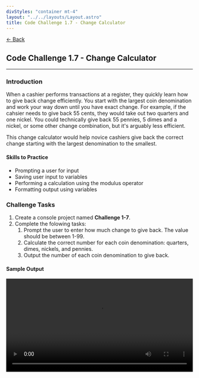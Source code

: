 ```yaml
---
divStyles: "container mt-4"
layout: "../../layouts/Layout.astro"
title: Code Challenge 1.7 - Change Calculator
---
```


[← Back](/code-challenges/)

## Code Challenge 1.7 - Change Calculator

---

### Introduction

When a cashier performs transactions at a register, they quickly learn how to give back change efficiently. You start with the largest coin denomination and work your way down until you have exact change. For example, if the cahsier needs to give back 55 cents, they would take out two quarters and one nickel. You could technically give back 55 pennies, 5 dimes and a nickel, or some other change combination, but it's arguably less efficient.

This change calculator would help novice cashiers give back the correct change starting with the largest denomination to the smallest.

#### Skills to Practice

- Prompting a user for input
- Saving user input to variables
- Performing a calculation using the modulus operator
- Formatting output using variables

### Challenge Tasks

1. Create a console project named **Challenge 1-7**.
2. Complete the folowing tasks:
   1. Prompt the user to enter how much change to give back. The value should be between 1-99.
   2. Calculate the correct number for each coin denomination: quarters, dimes, nickels, and pennies.
   3. Output the number of each coin denomination to give back.

#### Sample Output

<div class="row">
    <div class="col-sm-12 col-xl-10 offset-xl-1">
        <video src="/courses/code-challenges/code-challenge-1-7-sample.mp4" autoplay loop width="100%"></video>
    </div>
</div>
